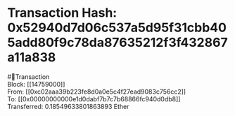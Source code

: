 
Transaction Hash: 0x52940d7d06c537a5d95f31cbb405add80f9c78da87635212f3f432867a11a838
====================================================================================
  
#💸Transaction  
Block: [[14759000]]  
From: [[0xc02aaa39b223fe8d0a0e5c4f27ead9083c756cc2]]  
To: [[0x00000000000e1d0dabf7b7c7b68866fc940d0db8]]  
Transferred: 0.18549633801863893 Ether